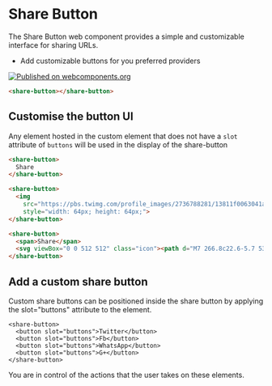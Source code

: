 # Share Button

The Share Button web component provides a simple and customizable interface for
sharing URLs.

* Add customizable buttons for you preferred providers


[![Published on webcomponents.org](https://img.shields.io/badge/webcomponents.org-published-blue.svg)](https://www.webcomponents.org/element/owner/my-element)

<!--
```
<custom-element-demo>
  <template>
    <link rel="import" href="share-button.html">
    <next-code-block></next-code-block>
  </template>
</custom-element-demo>
```
-->
```html
<share-button></share-button>
```

## Customise the button UI

Any element hosted in the custom element that does not have a `slot` attribute
of `buttons` will be used in the display of the share-button

<!--
```
<custom-element-demo>
  <template>
    <link rel="import" href="share-button.html">
    <next-code-block></next-code-block>
  </template>
</custom-element-demo>
```
-->
```html
<share-button>
  Share
</share-button>
```

<!--
```
<custom-element-demo>
  <template>
    <link rel="import" href="share-button.html">
    <next-code-block></next-code-block>
  </template>
</custom-element-demo>
```
-->
```html
<share-button>
  <img 
    src="https://pbs.twimg.com/profile_images/2736788281/13811f0063041a72d7ea6ede7b89fedd_400x400.png" 
    style="width: 64px; height: 64px;">
</share-button>
```

<!--
```
<custom-element-demo>
  <template>
    <link rel="import" href="share-button.html">
    <next-code-block></next-code-block>
  </template>
</custom-element-demo>
```
-->
```html
<share-button>
  <span>Share</span>
  <svg viewBox="0 0 512 512" class="icon"><path d="M7 266.8c22.6-5.7 53.3-13.4 107-14.8-1.4-3-2.8-6-4-9.2-21-.2-85.4 2.8-107.5 8.2H2c-.6 0-1.3-.4-1.5-1.2-.2-1 .4-1.8 1.3-2 21.8-5.4 84.8-8.4 107-8.3-5-14.8-7.2-31.7-7.2-50.6 0-33.6 10.5-46.2 24.5-64-10.6-38.3 4-64.4 4-64.4s22.5-4.7 65 25.8c23.2-9.8 84.7-10.7 113.8-2.2 18-11.8 50.6-28.5 63.8-23.8 3.6 5.7 11.3 22.5 4.7 59.3 4.5 8 27.7 25.3 27.8 74-.2 18-2 33-5.6 45.8 55.6-.4 88.2 4 110.8 8.3.8.2 1.4 1 1.3 2-.2.7-1 1.3-1.6 1.3h-.5c-22.4-4-55.2-8.7-111-8.2-1 3.3-2 6.4-3.3 9.3 19 .7 71.2 2.8 113.8 15.8 1 .3 1.4 1.2 1 2 0 .8-.7 1.2-1.4 1.2h-.5c-43-13.2-96.5-15-114.2-15.6-15.4 34-47 46.6-98.3 51.8 16.6 10.5 21.3 23.6 21.3 59 0 35.5-.5 40.2-.3 48.4 0 13.4 19.7 19.8 19 24-.7 4.4-16.4 3.7-23.7 1-20.8-7-18.7-24.4-18.7-24.4l-.6-47.4s1.4-25.5-8-25.5V420c0 16.8 11.8 22 11.8 28 0 10.8-21.6-1-28.2-7.6-10-10-9-31.7-8.7-48.8.2-16.4-.2-52.5-.2-52.5l-6.8.3s3 78.7-3.6 93c-8.3 18.4-33.5 24.8-33.5 16.4 0-5.7 6.3-4 9.8-16.5 3-10.8 2-91 2-91s-8.2 4.8-8.2 19.8l-.2 57.8c0 14.8-20.8 23-31 23-5 0-11.3 0-11.3-2.8 0-6.8 19.2-10.8 19.2-25l-.3-43.8s-9.7 1.7-23.4 1.7c-34.6 0-45.6-22.2-50.8-34.6-6.8-16-15.6-23.7-25-29.7-5.7-3.7-7-8-.4-9.4 30.7-5.7 38.5 34.8 59 41.3 14.6 4.6 33.4 2.6 42.7-3.5 1.4-12.3 10.3-23 17.7-28.6-52-5-83-23-99-52-54.4 1.2-85.3 9-108 14.6L3 271.2h-.4c-.8 0-1.5-.5-1.6-1.2-.3-1 .3-1.8 1.2-2l4.8-1.2z"></path></svg>
</share-button>
```

## Add a custom share button

Custom share buttons can be positioned inside the share button by applying 
the slot="buttons" attribute to the element.

    <share-button>
      <button slot="buttons">Twitter</button>
      <button slot="buttons">Fb</button>
      <button slot="buttons">WhatsApp</button>
      <button slot="buttons">G+</button>
    </share-button>

You are in control of the actions that the user takes on these elements.